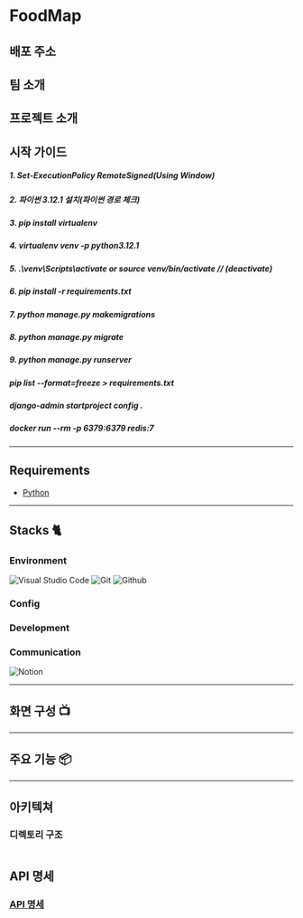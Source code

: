 # FoodMap

## 배포 주소

## 팀 소개

## 프로젝트 소개

## 시작 가이드

##### 1. Set-ExecutionPolicy RemoteSigned(Using Window)

##### 2. 파이썬 3.12.1 설치(파이썬 경로 체크)

##### 3. pip install virtualenv

##### 4. virtualenv venv -p python3.12.1

##### 5. .\venv\Scripts\activate or source venv/bin/activate // (deactivate)

##### 6. pip install -r requirements.txt

##### 7. python manage.py makemigrations

##### 8. python manage.py migrate

##### 9. python manage.py runserver

##### pip list --format=freeze > requirements.txt

##### django-admin startproject config .

##### docker run --rm -p 6379:6379 redis:7

---

## Requirements

- [Python](https://www.python.org/)

---

## Stacks 🐈

### Environment

![Visual Studio Code](https://img.shields.io/badge/Visual%20Studio%20Code-007ACC?style=for-the-badge&logo=Visual%20Studio%20Code&logoColor=white)
![Git](https://img.shields.io/badge/Git-F05032?style=for-the-badge&logo=Git&logoColor=white)
![Github](https://img.shields.io/badge/GitHub-181717?style=for-the-badge&logo=GitHub&logoColor=white)

### Config

### Development

### Communication

![Notion](https://denim-knot-470.notion.site/055b7ca4a10142f8a5a049d941b84455?v=dd168a4580ad4328afa9d36a5da7c49c&pvs=4)

---

## 화면 구성 📺

---

## 주요 기능 📦

---

## 아키텍쳐

### 디렉토리 구조

```

```

## API 명세

### [API 명세](https://denim-knot-470.notion.site/055b7ca4a10142f8a5a049d941b84455?v=dd168a4580ad4328afa9d36a5da7c49c&pvs=4)
